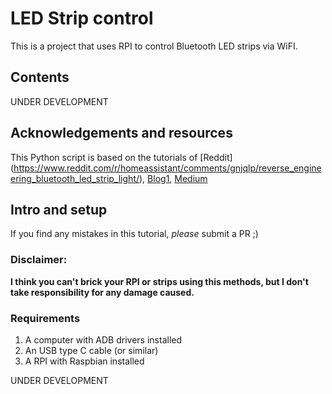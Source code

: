 # LED Strip control

This is a project that uses RPI to control Bluetooth LED strips via WiFI. 

## Contents

UNDER DEVELOPMENT

## Acknowledgements and resources

This Python script is based on the tutorials of [Reddit] (https://www.reddit.com/r/homeassistant/comments/gnjqlp/reverse_engineering_bluetooth_led_strip_light/), [Blog1](http://nilhcem.com/iot/reverse-engineering-bluetooth-led-name-badge),
[Medium](https://medium.com/@urish/reverse-engineering-a-bluetooth-lightbulb-56580fcb7546)


## Intro and setup

If you find any mistakes in this tutorial, _please_ submit a PR ;)

### **Disclaimer:**
**I think you can't brick your RPI or strips using this methods, but I don't take responsibility for any damage caused.**  

### Requirements

1. A computer with ADB drivers installed
2. An USB type C cable (or similar)
3. A RPI with Raspbian installed

UNDER DEVELOPMENT
